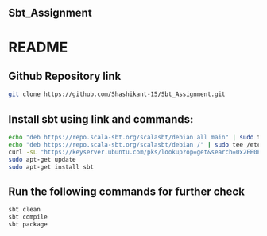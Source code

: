## Sbt_Assignment

# README

## Github Repository link
```bash
git clone https://github.com/Shashikant-15/Sbt_Assignment.git
```

## Install sbt using link and commands:
```bash
echo "deb https://repo.scala-sbt.org/scalasbt/debian all main" | sudo tee /etc/apt/sources.list.d/sbt.list
echo "deb https://repo.scala-sbt.org/scalasbt/debian /" | sudo tee /etc/apt/sources.list.d/sbt_old.list
curl -sL "https://keyserver.ubuntu.com/pks/lookup?op=get&search=0x2EE0EA64E40A89B84B2DF73499E82A75642AC823" | sudo apt-key add
sudo apt-get update
sudo apt-get install sbt
```

## Run the following commands for further  check
```bash
sbt clean
sbt compile
sbt package
```



